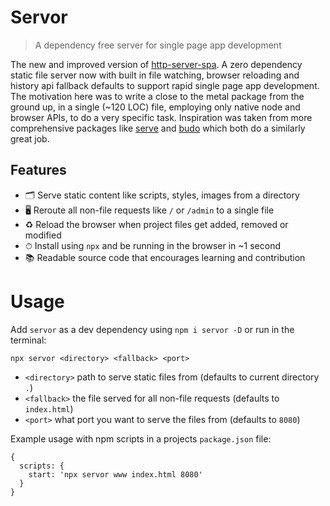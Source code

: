 # Servor

> A dependency free server for single page app development

The new and improved version of [http-server-spa](https://npmjs.com/http-server-spa). A zero dependency static file server now with built in file watching, browser reloading and history api fallback defaults to support rapid single page app development. The motivation here was to write a close to the metal package from the ground up, in a single (~120 LOC) file, employing only native node and browser APIs, to do a very specific task. Inspiration was taken from more comprehensive packages like [serve](https://github.com/zeit/serve) and [budo](https://github.com/mattdesl/budo) which both do a similarly great job.



## Features

* 🗂 Serve static content like scripts, styles, images from a directory
* 🖥 Reroute all non-file requests like `/` or `/admin` to a single file
* ♻️ Reload the browser when project files get added, removed or modified
* ⏱ Install using `npx` and be running in the browser in ~1 second
* 📚 Readable source code that encourages learning and contribution

# Usage

Add `servor` as a dev dependency using `npm i servor -D` or run in the terminal:

```
npx servor <directory> <fallback> <port>
```

* `<directory>` path to serve static files from (defaults to current directory `.`)
* `<fallback>` the file served for all non-file requests (defaults to `index.html`)
* `<port>` what port you want to serve the files from (defaults to `8080`)

Example usage with npm scripts in a projects `package.json` file:

```
{
  scripts: {
    start: 'npx servor www index.html 8080'
  }
}
```

